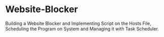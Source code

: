 # Website-Blocker
Building a Website Blocker and Implementing Script on the Hosts File, Scheduling the Program on System and Managing it with Task Scheduler.
